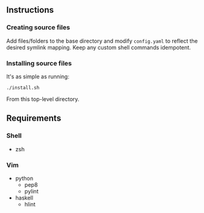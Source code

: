 ## Instructions
### Creating source files
Add files/folders to the base directory and modify `config.yaml` to reflect the
desired symlink mapping. Keep any custom shell commands idempotent.

### Installing source files
It's as simple as running:

    ./install.sh

From this top-level directory.


## Requirements
### Shell
* zsh

### Vim
* python
  * pep8
  * pylint
* haskell
  * hlint
